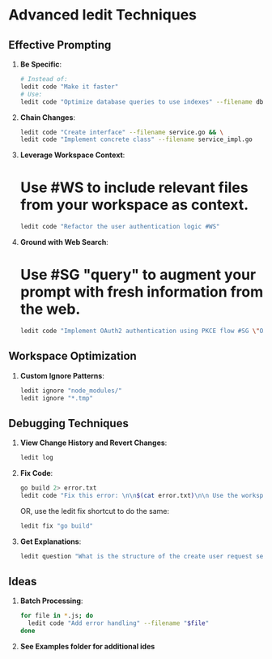 # Advanced ledit Techniques

## Effective Prompting

1. **Be Specific**:

   ```bash
   # Instead of:
   ledit code "Make it faster"
   # Use:
   ledit code "Optimize database queries to use indexes" --filename db.py
   ```

2. **Chain Changes**:

   ```bash
   ledit code "Create interface" --filename service.go && \
   ledit code "Implement concrete class" --filename service_impl.go
   ```

3. **Leverage Workspace Context**:

   # Use #WS to include relevant files from your workspace as context.

   ```bash
   ledit code "Refactor the user authentication logic #WS"
   ```

4. **Ground with Web Search**:
   # Use #SG "query" to augment your prompt with fresh information from the web.
   ```bash
   ledit code "Implement OAuth2 authentication using PKCE flow #SG \"OAuth2 PKCE flow best practices\""
   ```

## Workspace Optimization

1. **Custom Ignore Patterns**:
   ```bash
   ledit ignore "node_modules/"
   ledit ignore "*.tmp"
   ```

## Debugging Techniques

1. **View Change History and Revert Changes**:

   ```bash
   ledit log
   ```

2. **Fix Code**:

   ```bash
   go build 2> error.txt
   ledit code "Fix this error: \n\n$(cat error.txt)\n\n Use the workspace context: #WS"
   ```

   OR, use the ledit fix shortcut to do the same:

   ```bash
   ledit fix "go build"
   ```

3. **Get Explanations**:
   ```bash
   ledit question "What is the structure of the create user request sent to the api?"
   ```

## Ideas

1. **Batch Processing**:

   ```bash
   for file in *.js; do
     ledit code "Add error handling" --filename "$file"
   done
   ```

2. **See Examples folder for additional ides**

